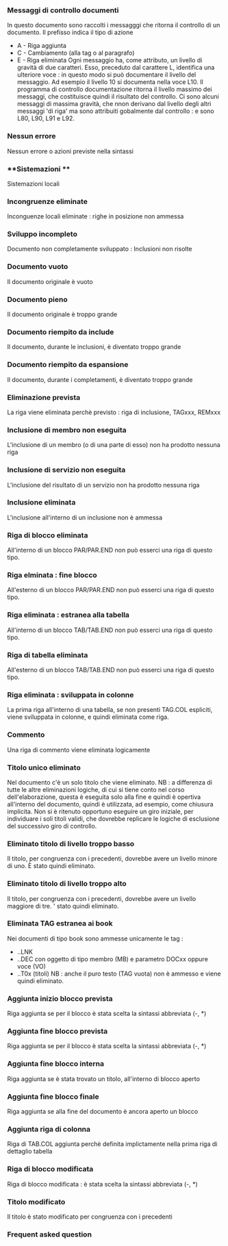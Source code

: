 ### **Messaggi di controllo documenti**

In questo documento sono raccolti i messagggi che ritorna il controllo di un documento.
Il prefisso indica il tipo di azione
- A - Riga aggiunta
- C - Cambiamento (alla tag o al paragrafo)
- E - Riga eliminata
Ogni messaggio ha, come attributo, un livello di gravità di due caratteri.
Esso, preceduto dal carattere L, identifica una ulteriore voce :  in questo modo si può documentare il livello del messaggio. Ad esempio il livello 10 si documenta nella voce L10.
Il programma di controllo documentazione ritorna il livello massimo dei messaggi, che costituisce quindi il risultato del controllo.
Ci sono alcuni messaggi di massima gravità, che nnon derivano dal  livello degli altri messaggi 'di riga' ma sono attribuiti gobalmente dal controllo :  e sono L80, L90, L91 e L92.

### **Nessun errore**

Nessun errore o azioni previste nella sintassi

### **Sistemazioni **

Sistemazioni locali

### **Incongruenze eliminate**

Inconguenze locali eliminate :  righe in posizione non ammessa

### **Sviluppo incompleto**

Documento non completamente sviluppato :  Inclusioni non risolte


### **Documento vuoto**

Il documento originale è vuoto

### **Documento pieno**

Il documento originale è troppo grande

### **Documento riempito da include**

Il documento, durante le inclusioni, è diventato troppo grande

### **Documento riempito da espansione**

Il documento, durante i completamenti, è diventato troppo grande


### **Eliminazione prevista**

La riga viene eliminata perchè previsto :  riga di inclusione, TAGxxx, REMxxx

### **Inclusione di membro non eseguita**

L'inclusione di un membro (o di una parte di esso) non ha prodotto nessuna riga

### **Inclusione di servizio non eseguita**

L'inclusione del risultato di un servizio non ha prodotto nessuna riga

### **Inclusione eliminata**

L'inclusione all'interno di un inclusione non è ammessa

### **Riga di blocco eliminata**

All'interno di un blocco PAR/PAR.END non può esserci una riga di questo tipo.

### **Riga elminata :  fine blocco**

All'esterno di un blocco PAR/PAR.END non può esserci una riga di questo tipo.

### **Riga eliminata :  estranea alla tabella**

All'interno di un blocco TAB/TAB.END non può esserci una riga di questo tipo.

### **Riga di tabella eliminata**

All'esterno di un blocco TAB/TAB.END non può esserci una riga di questo tipo.

### **Riga eliminata :  sviluppata in colonne**

La prima riga all'interno di una tabella, se non presenti TAG.COL espliciti, viene sviluppata in colonne, e quindi eliminata come riga.

### **Commento**

Una riga di commento viene eliminata logicamente

### **Titolo unico eliminato**

Nel documento c'è un solo titolo che viene eliminato.
NB :  a differenza di tutte le altre eliminazioni logiche, di cui si tiene conto nel corso dell'elaborazione, questa è eseguita solo alla fine e quindi è opertiva all'interno del documento, quindi è utilizzata, ad esempio, come chiusura implicita.
Non si è ritenuto opportuno eseguire un giro iniziale, per individuare i soli titoli validi, che dovrebbe replicare le logiche di esclusione del successivo giro di controllo.

### **Eliminato titolo di livello troppo basso**

Il titolo, per congruenza con i precedenti, dovrebbe avere un livello minore di uno.
È stato quindi eliminato.

### **Eliminato titolo di livello troppo alto**

Il titolo, per congruenza con i precedenti, dovrebbe avere un livello maggiore di tre.
' stato quindi eliminato.

### **Eliminata TAG estranea ai book**

Nei documenti di tipo book sono ammesse unicamente le tag : 
- ..LNK
- ..DEC con oggetto di tipo membro (MB) e parametro DOCxx oppure voce (VO)
- ..T0x (titoli)
NB :  anche il puro testo (TAG vuota) non è ammesso e viene quindi eliminato.


### **Aggiunta inizio blocco prevista**

Riga aggiunta se per il blocco è stata scelta la sintassi abbreviata (-, \*)

### **Aggiunta fine blocco prevista**

Riga aggiunta se per il blocco è stata scelta la sintassi abbreviata (-, \*)

### **Aggiunta fine blocco interna**

Riga aggiunta se è stata trovato un titolo, all'interno di blocco aperto

### **Aggiunta fine blocco finale**

Riga aggiunta se alla fine del documento è ancora aperto un blocco

### **Aggiunta riga di colonna**

Riga di TAB.COL aggiunta perchè definita implictamente nella prima riga di dettaglio tabella


### **Riga di blocco modificata**

Riga di blocco modificata :  è stata scelta la sintassi abbreviata (-, \*)

### **Titolo modificato**

Il titolo è stato modificato per congruenza con i precedenti

### **Frequent asked question**

